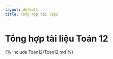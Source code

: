 ```yaml
---
layout: default
title: Tổng hợp tài liệu
---
```

# Tổng hợp tài liệu Toán 12
{% include Toan12/Toan12.md %}
